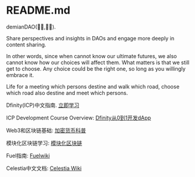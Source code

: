 # README.md

demianDAO(🏴‍☠️,🏴‍☠️).

Share perspectives and insights in DAOs and engage more deeply in content sharing.

In other words, since when cannot know our ultimate futures, we also cannot know how our choices will affect them. What matters is that we still get to choose. Any choice could be the right one, so long as you willingly embrace it. 

Life for a meeting which persons destine and walk which road, choose which road also destine and meet which persons.

Dfinity(ICP)中文指南. [立即学习](https://www.internetcomputer.wiki/)

ICP Development Course Overview: [Dfinity从0到1开发dApp](https://youtube.com/playlist?list=PLAUILZKYmr6dQq_hfZO4ekML30UnPrtW0)

Web3和区块链基础: [加密货币科普](https://youtube.com/playlist?list=PLAUILZKYmr6cRZpkCvM1PZJf1h2dVsn2U)

模块化区块链学习: [模块化区块链](https://www.youtube.com/playlist?list=PLAUILZKYmr6ce5Byfr2P4DnZ5HiOzP437)

Fuel指南: [Fuelwiki](https://www.fuelwiki.org/)

Celestia中文文档: [Celestia Wiki](https://www.celestia.wiki/)
